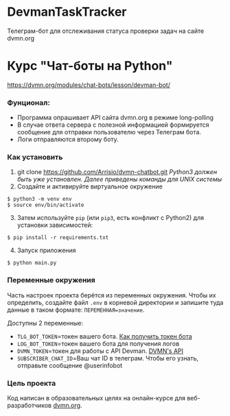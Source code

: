 # DevmanTaskTracker
Телеграм-бот для отслеживания статуса проверки задач на сайте dvmn.org

# Курс "Чат-боты на Python"
https://dvmn.org/modules/chat-bots/lesson/devman-bot/

### Фунционал:
* Программа опрашивает API сайта dvmn.org в режиме long-polling
* В случае ответа сервера с полезной информацией формируется сообщение для отправки пользователю через Телеграм бота.
* Логи отправляются второму боту.

### Как установить

1. git clone https://github.com/Arrisio/dvmn-chatbot.git
*Python3 должен быть уже установлен.*
*Далее приведены команды для UNIX системы*
2. Создайте и активируйте виртуальное окружение
```
$ python3 -m venv env
$ source env/bin/activate

```
3. Затем используйте `pip` (или `pip3`, есть конфликт с Python2) для установки зависимостей:
```
$ pip install -r requirements.txt
```
4. Запуск приложения
```
$ python main.py
```

### Переменные окружения

Часть настроек проекта берётся из переменных окружения. Чтобы их определить, создайте файл `.env` в корневой директории и запишите туда данные в таком формате: `ПЕРЕМЕННАЯ=значение`.

Доступны 2 переменные:
- `TLG_BOT_TOKEN`=токен вашего бота. [Как получить токен бота](https://tlgrm.ru/docs/bots)
- `LOG_BOT_TOKEN`=токен вашего бота для получения логов
- `DVMN_TOKEN`=токен для работы с API Devman. [DVMN's API](https://dvmn.org/api/docs/)
- `SUBSCRIBER_CHAT_ID`=Ваш чат ID в телеграм. Чтобы его узнать, отправьте сообщение @userinfobot


### Цель проекта

Код написан в образовательных целях на онлайн-курсе для веб-разработчиков [dvmn.org](https://dvmn.org/).